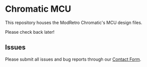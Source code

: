 # Chromatic MCU 
This repository houses the ModRetro Chromatic's MCU design files.

Please check back later!

## Issues
Please submit all issues and bug reports through our [Contact Form](https://modretro.com/pages/contact).
